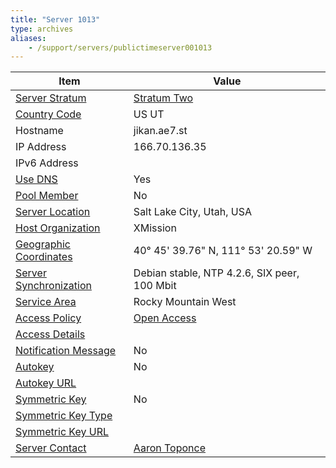 ```yaml
---
title: "Server 1013"
type: archives
aliases:
    - /support/servers/publictimeserver001013
---
```


| Item | Value |
| ----- | ----- |
| [Server Stratum](/support/servers/serverstratum) | [Stratum Two](/support/servers/stratumtwotimeservers) |
| [Country Code](/support/servers/countrycode) | US UT |
| Hostname |  jikan.ae7.st  |
| IP Address |  166.70.136.35  |
| IPv6 Address | |
| [Use DNS](/support/servers/usedns) | Yes |
| [Pool Member](/support/servers/poolmember) | No |
| [Server Location](/support/servers/serverlocation) |  Salt Lake City, Utah, USA |
| [Host Organization](/support/servers/hostorganization) | XMission|
| [ Geographic Coordinates](/support/servers/geographiccoordinates) |  40° 45' 39.76" N, 111° 53' 20.59" W  |
| [Server Synchronization](/support/servers/serversynchronization) |  Debian stable, NTP 4.2.6, SIX peer, 100 Mbit |
| [Service Area](/support/servers/servicearea) |  Rocky Mountain West |
| [Access Policy](/support/servers/accesspolicy) | [Open Access](/support/servers/openaccess) |
| [Access Details](/support/servers/accessdetails) |  |
| [Notification Message](/support/servers/notificationmessage) | No |
| [Autokey](/support/servers/autokey) | No |
| [Autokey URL](/support/servers/autokeyurl) | |
| [Symmetric Key](/support/servers/symmetrickey) | No |
| [Symmetric Key Type](/support/servers/symmetrickeytype) | |
| [Symmetric Key URL](/support/servers/symmetrickeyurl) | |
| [Server Contact](/support/servers/servercontact) | [Aaron Toponce](mailto:aaron.toponce@gmail.com) |